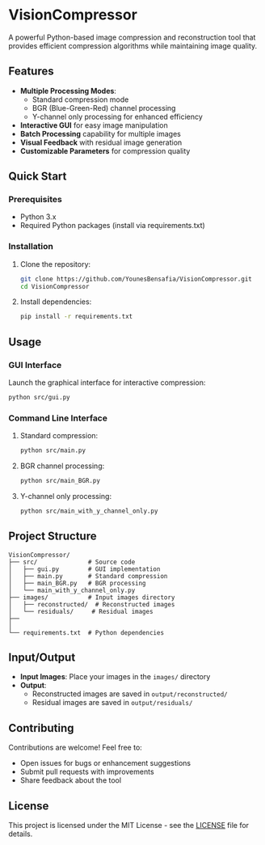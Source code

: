 # VisionCompressor

A powerful Python-based image compression and reconstruction tool that provides efficient compression algorithms while maintaining image quality.

## Features

- **Multiple Processing Modes**:
  - Standard compression mode
  - BGR (Blue-Green-Red) channel processing
  - Y-channel only processing for enhanced efficiency
- **Interactive GUI** for easy image manipulation
- **Batch Processing** capability for multiple images
- **Visual Feedback** with residual image generation
- **Customizable Parameters** for compression quality

## Quick Start

### Prerequisites

- Python 3.x
- Required Python packages (install via requirements.txt)

### Installation

1. Clone the repository:

   ```bash
   git clone https://github.com/YounesBensafia/VisionCompressor.git
   cd VisionCompressor
   ```

2. Install dependencies:
   ```bash
   pip install -r requirements.txt
   ```

## Usage

### GUI Interface

Launch the graphical interface for interactive compression:

```bash
python src/gui.py
```

### Command Line Interface

1. Standard compression:

   ```bash
   python src/main.py
   ```

2. BGR channel processing:

   ```bash
   python src/main_BGR.py
   ```

3. Y-channel only processing:
   ```bash
   python src/main_with_y_channel_only.py
   ```

## Project Structure

```
VisionCompressor/
├── src/              # Source code
│   ├── gui.py        # GUI implementation
│   ├── main.py       # Standard compression
│   ├── main_BGR.py   # BGR processing
│   └── main_with_y_channel_only.py
├── images/           # Input images directory
│   ├── reconstructed/  # Reconstructed images
│   └── residuals/     # Residual images
├── 
│
└── requirements.txt  # Python dependencies
```

## Input/Output

- **Input Images**: Place your images in the `images/` directory
- **Output**:
  - Reconstructed images are saved in `output/reconstructed/`
  - Residual images are saved in `output/residuals/`

## Contributing

Contributions are welcome! Feel free to:

- Open issues for bugs or enhancement suggestions
- Submit pull requests with improvements
- Share feedback about the tool

## License

This project is licensed under the MIT License - see the [LICENSE](LICENSE) file for details.
